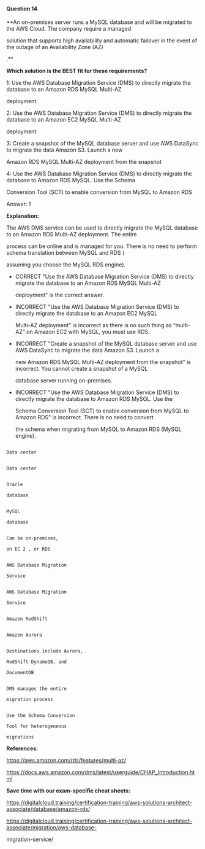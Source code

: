 #### Question  14


**An on-premises server runs a MySQL database and will be migrated to the AWS Cloud. The company require a managed

solution that supports high availability and automatic failover in the event of the outage of an Availability Zone (AZ)

.**


**Which solution is the BEST fit for these requirements?**


1: Use the AWS Database Migration Service (DMS) to directly migrate the database to an Amazon RDS MySQL Multi-AZ

deployment


2: Use the AWS Database Migration Service (DMS) to directly migrate the database to an Amazon EC2 MySQL Multi-AZ

deployment


3: Create a snapshot of the MySQL database server and use AWS DataSync to migrate the data Amazon S3. Launch a new

Amazon RDS MySQL Multi-AZ deployment from the snapshot


4: Use the AWS Database Migration Service (DMS) to directly migrate the database to Amazon RDS MySQL. Use the Schema

Conversion Tool (SCT) to enable conversion from MySQL to Amazon RDS


Answer: 1


**Explanation:**


The AWS DMS service can be used to directly migrate the MySQL database to an Amazon RDS Multi-AZ deployment. The entire

process can be online and is managed for you. There is no need to perform schema translation between MySQL and RDS (

assuming you choose the MySQL RDS engine).


- CORRECT "Use the AWS Database Migration Service (DMS) to directly migrate the database to an Amazon RDS MySQL Multi-AZ

  deployment" is the correct answer.


- INCORRECT "Use the AWS Database Migration Service (DMS) to directly migrate the database to an Amazon EC2 MySQL

  Multi-AZ deployment" is incorrect as there is no such thing as “multi-AZ” on Amazon EC2 with MySQL, you must use RDS.


- INCORRECT "Create a snapshot of the MySQL database server and use AWS DataSync to migrate the data Amazon S3. Launch a

  new Amazon RDS MySQL Multi-AZ deployment from the snapshot" is incorrect. You cannot create a snapshot of a MySQL

  database server running on-premises.


- INCORRECT "Use the AWS Database Migration Service (DMS) to directly migrate the database to Amazon RDS MySQL. Use the

  Schema Conversion Tool (SCT) to enable conversion from MySQL to Amazon RDS" is incorrect. There is no need to convert

  the schema when migrating from MySQL to Amazon RDS (MySQL engine).


```

Data center

```


```

Data center

```


```

Oracle

database

```


```

MySQL

database

```


```

Can be on-premises,

on EC 2 , or RDS

```


```

AWS Database Migration

Service

```


```

AWS Database Migration

Service

```


```

Amazon RedShift

```


```

Amazon Aurora

```


```

Destinations include Aurora,

RedShift DynamoDB, and

DocumentDB

```


```

DMS manages the entire

migration process

```


```

Use the Schema Conversion

Tool for heterogeneous

migrations

```


**References:**


https://aws.amazon.com/rds/features/multi-az/


https://docs.aws.amazon.com/dms/latest/userguide/CHAP_Introduction.html


**Save time with our exam-specific cheat sheets:**


https://digitalcloud.training/certification-training/aws-solutions-architect-associate/database/amazon-rds/


https://digitalcloud.training/certification-training/aws-solutions-architect-associate/migration/aws-database-

migration-service/

